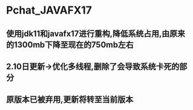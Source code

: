 # Pchat_JAVAFX17
## 使用jdk11和javafx17进行重构,降低系统占用,由原来的1300mb下降至现在的750mb左右

## 2.10日更新->优化多线程,删除了会导致系统卡死的部分

## 原版本已被弃用,更新将转至当前版本
